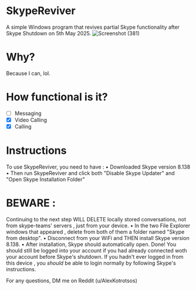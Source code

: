 # SkypeReviver
A simple Windows program that revives partial Skype functionality after Skype Shutdown on 5th May 2025.
![Screenshot (381)](https://github.com/user-attachments/assets/06f58afa-1c94-433a-a2ea-20b57f21c9f7)

# Why?
Because I can, lol.

# How functional is it?
- [ ]  Messaging
- [X]  Video Calling
- [X]  Calling

# Instructions
To use SkypeReviver, you need to have :
• Downloaded Skype version 8.138
• Then run SkypeReviver and click both "Disable Skype Updater" and "Open Skype Installation Folder"
# BEWARE : 
Continuing to the next step WILL DELETE locally stored conversations,
not from skype-teams' servers , just from your device.
• In the two File Explorer windows that appeared , delete from both of them a folder named "Skype from desktop".
• Disconnect from your WiFi and THEN install Skype version 8.138.
• After installation, Skype should automatically open.
Done! You should still be logged into your account if you had already connected woth your account before Skype's shutdown.
If you hadn't ever logged in from this device , you *should* be able to login normally by following Skype's instructions.

For any questions, DM me on Reddit (u/AlexKotrotsos)
